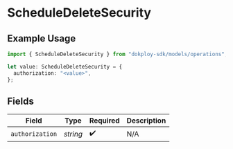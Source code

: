# ScheduleDeleteSecurity

## Example Usage

```typescript
import { ScheduleDeleteSecurity } from "dokploy-sdk/models/operations";

let value: ScheduleDeleteSecurity = {
  authorization: "<value>",
};
```

## Fields

| Field              | Type               | Required           | Description        |
| ------------------ | ------------------ | ------------------ | ------------------ |
| `authorization`    | *string*           | :heavy_check_mark: | N/A                |